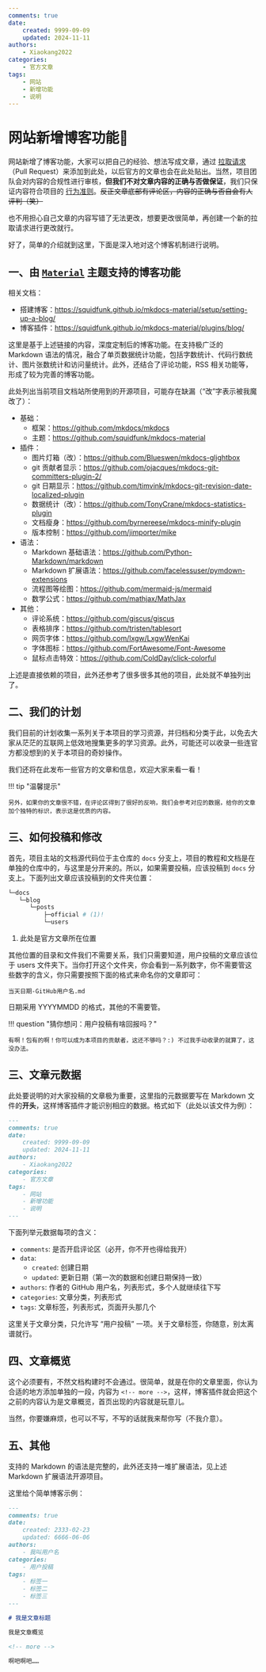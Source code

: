 ```yaml
---
comments: true
date:
    created: 9999-09-09
    updated: 2024-11-11
authors:
    - Xiaokang2022
categories:
    - 官方文章
tags:
    - 网站
    - 新增功能
    - 说明
---
```


# 网站新增博客功能🎉

网站新增了博客功能，大家可以把自己的经验、想法写成文章，通过 [拉取请求](https://github.com/Xiaokang2022/tkintertools/pulls)（Pull Request）来添加到此处，以后官方的文章也会在此处贴出。当然，项目团队会对内容的合规性进行审核，**但我们不对文章内容的正确与否做保证**，我们只保证内容符合项目的 [行为准则](../../../CODE_OF_CONDUCT.md)。~~反正文章底部有评论区，内容的正确与否自会有人评判（笑）~~

也不用担心自己文章的内容写错了无法更改，想要更改很简单，再创建一个新的拉取请求进行更改就行。

好了，简单的介绍就到这里，下面是深入地对这个博客机制进行说明。

<!-- more -->

## 一、由 [`Material`](https://squidfunk.github.io/mkdocs-material/) 主题支持的博客功能

相关文档：

* 搭建博客：<https://squidfunk.github.io/mkdocs-material/setup/setting-up-a-blog/>
* 博客插件：<https://squidfunk.github.io/mkdocs-material/plugins/blog/>

这里是基于上述链接的内容，深度定制后的博客功能。在支持极广泛的 Markdown 语法的情况，融合了单页数据统计功能，包括字数统计、代码行数统计、图片张数统计和访问量统计。此外，还结合了评论功能，RSS 相关功能等，形成了较为完善的博客功能。

此处列出当前项目文档站所使用到的开源项目，可能存在缺漏（“改”字表示被我魔改了）：

* 基础：
    + 框架：<https://github.com/mkdocs/mkdocs>
    + 主题：<https://github.com/squidfunk/mkdocs-material>
* 插件：
    + 图片灯箱（改）：<https://github.com/Blueswen/mkdocs-glightbox>
    + git 贡献者显示：<https://github.com/ojacques/mkdocs-git-committers-plugin-2/>
    + git 日期显示：<https://github.com/timvink/mkdocs-git-revision-date-localized-plugin>
    + 数据统计（改）：<https://github.com/TonyCrane/mkdocs-statistics-plugin>
    + 文档瘦身：<https://github.com/byrnereese/mkdocs-minify-plugin>
    + 版本控制：<https://github.com/jimporter/mike>
* 语法：
    + Markdown 基础语法：<https://github.com/Python-Markdown/markdown>
    + Markdown 扩展语法：<https://github.com/facelessuser/pymdown-extensions>
    + 流程图等绘图：<https://github.com/mermaid-js/mermaid>
    + 数学公式：<https://github.com/mathjax/MathJax>
* 其他：
    + 评论系统：<https://github.com/giscus/giscus>
    + 表格排序：<https://github.com/tristen/tablesort>
    + 网页字体：<https://github.com/lxgw/LxgwWenKai>
    + 字体图标：<https://github.com/FortAwesome/Font-Awesome>
    + 鼠标点击特效：<https://github.com/ColdDay/click-colorful>

上述是直接依赖的项目，此外还参考了很多很多其他的项目，此处就不单独列出了。

## 二、我们的计划

我们目前的计划收集一系列关于本项目的学习资源，并归档和分类于此，以免去大家从茫茫的互联网上低效地搜集更多的学习资源。此外，可能还可以收录一些连官方都没想到的关于本项目的奇妙操作。

我们还将在此发布一些官方的文章和信息，欢迎大家来看一看！

!!! tip "温馨提示"

    另外，如果你的文章很不错，在评论区得到了很好的反响，我们会参考对应的数据，给你的文章加个独特的标识，表示这是优质的内容。

## 三、如何投稿和修改

首先，项目主站的文档源代码位于主仓库的 `docs` 分支上，项目的教程和文档是在单独的仓库中的，与这里是分开来的。所以，如果需要投稿，应该投稿到 `docs` 分支上。下面列出文章应该投稿到的文件夹位置：

```python hl_lines="5"
└─docs
   └─blog
      └─posts
          ├─official # (1)!
          └─users
```

1. 此处是官方文章所在位置

其他位置的目录和文件我们不需要关系，我们只需要知道，用户投稿的文章应该位于 users 文件夹下。当你打开这个文件夹，你会看到一系列数字，你不需要管这些数字的含义，你只需要按照下面的格式来命名你的文章即可：

```text linenums="0"
当天日期-GitHub用户名.md
```

日期采用 YYYYMMDD 的格式，其他的不需要管。

!!! question "猜你想问：用户投稿有啥回报吗？"

    有啊！包有的啊！你可以成为本项目的贡献者，这还不够吗？:) 不过我手动收录的就算了，这没办法。

## 三、文章元数据

此处要说明的对大家投稿的文章极为重要，这里指的元数据要写在 Markdown 文件的**开头**，这样博客插件才能识别相应的数据。格式如下（此处以该文件为例）：

```markdown
---
comments: true
date:
    created: 9999-09-09
    updated: 2024-11-11
authors:
    - Xiaokang2022
categories:
    - 官方文章
tags:
    - 网站
    - 新增功能
    - 说明
---
```

下面列举元数据每项的含义：

* `comments`: 是否开启评论区（必开，你不开也得给我开）
* `data`:
    + `created`: 创建日期
    + `updated`: 更新日期（第一次的数据和创建日期保持一致）
* `authors`: 作者的 GitHub 用户名，列表形式，多个人就继续往下写
* `categories`: 文章分类，列表形式
* `tags`: 文章标签，列表形式，页面开头那几个

这里关于文章分类，只允许写 “用户投稿” 一项。关于文章标签，你随意，别太离谱就行。

## 四、文章概览

这个必须要有，不然文档构建时不会通过。很简单，就是在你的文章里面，你认为合适的地方添加单独的一段，内容为 `<!-- more -->`，这样，博客插件就会把这个之前的内容认为是文章概览，首页出现的内容就是玩意儿。

当然，你要嫌麻烦，也可以不写，不写的话就我来帮你写（不我介意）。

## 五、其他

支持的 Markdown 的语法是完整的，此外还支持一堆扩展语法，见上述 Markdown 扩展语法开源项目。

这里给个简单博客示例：

```markdown
---
comments: true
date:
    created: 2333-02-23
    updated: 6666-06-06
authors:
    - 我叫用户名
categories:
    - 用户投稿
tags:
    - 标签一
    - 标签二
    - 标签三
---

# 我是文章标题

我是文章概览

<!-- more -->

啊吧啊吧……

```

